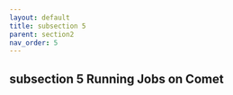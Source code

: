 ```yaml
---
layout: default
title: subsection 5
parent: section2
nav_order: 5
---
```

## subsection 5 Running Jobs on Comet
